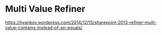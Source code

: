 # Multi Value Refiner

https://hyankov.wordpress.com/2014/12/15/sharepoint-2013-refiner-multi-value-contains-instead-of-an-equals/
